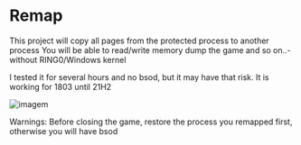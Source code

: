 # Remap

This project will copy all pages from the protected process to another process
You will be able to read/write memory dump the game and so on..- without RING0/Windows kernel

I tested it for several hours and no bsod, but it may have that risk.
It is working for 1803 until 21H2

![imagem](https://user-images.githubusercontent.com/29626806/150711433-8da781b3-3952-4586-8a45-2da3909b2510.png)


Warnings:
    Before closing the game, restore the process you remapped first, otherwise you will have bsod
